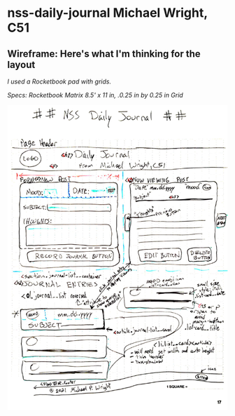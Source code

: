 # nss-daily-journal Michael Wright, C51

## Wireframe: Here's what I'm thinking for the layout
*I used a Rocketbook pad with grids.*

*Specs: Rocketbook Matrix 8.5' x 11 in, .0.25 in by 0.25 in Grid*

![This is my wireframe for Daily Journal project](src/images/NSS-Daily-Journal-Wireframe-mpw.png)